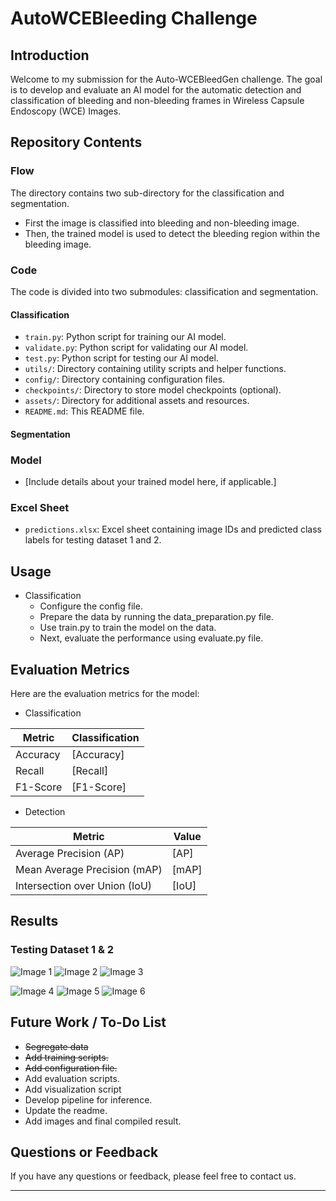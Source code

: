 # AutoWCEBleeding Challenge

## Introduction

Welcome to my submission for the Auto-WCEBleedGen challenge. The goal is to develop and evaluate an AI model for the automatic detection and classification of bleeding and non-bleeding frames in Wireless Capsule Endoscopy (WCE) Images.


## Repository Contents

### Flow
The directory contains two sub-directory for the classification and segmentation.
- First the image is classified into bleeding and non-bleeding image. 
- Then, the trained model is used to detect the bleeding region within the bleeding image.

### Code
The code is divided into two submodules: classification and segmentation.
#### Classification
- `train.py`: Python script for training our AI model.
- `validate.py`: Python script for validating our AI model.
- `test.py`: Python script for testing our AI model.
- `utils/`: Directory containing utility scripts and helper functions.
- `config/`: Directory containing configuration files.
- `checkpoints/`: Directory to store model checkpoints (optional).
- `assets/`: Directory for additional assets and resources.
- `README.md`: This README file.
#### Segmentation

### Model

- [Include details about your trained model here, if applicable.]

### Excel Sheet

- `predictions.xlsx`: Excel sheet containing image IDs and predicted class labels for testing dataset 1 and 2.

## Usage

- Classification
  - Configure the config file. 
  - Prepare the data by running the data_preparation.py file.
  - Use train.py to train the model on the data. 
  - Next, evaluate the performance using evaluate.py file.

## Evaluation Metrics

Here are the evaluation metrics for the model:

- Classification

| Metric                 | Classification |
|------------------------|----------------|
| Accuracy               | [Accuracy]     |
| Recall                 | [Recall]       |
| F1-Score               | [F1-Score]     |

- Detection 

| Metric                      | Value |
|-----------------------------|-------|
| Average Precision (AP)      | [AP]  |
| Mean Average Precision (mAP)| [mAP] |
| Intersection over Union (IoU)| [IoU] |
## Results



### Testing Dataset 1 & 2

![Image 1](assets/testing_image_1.png)
![Image 2](assets/testing_image_2.png)
![Image 3](assets/testing_image_3.png)


![Image 4](assets/testing_image_4.png)
![Image 5](assets/testing_image_5.png)
![Image 6](assets/testing_image_6.png)


## Future Work / To-Do List

- ~~Segregate data~~
- ~~Add training scripts.~~
- ~~Add configuration file.~~
- Add evaluation scripts. 
- Add visualization script
- Develop pipeline for inference. 
- Update the readme.
- Add images and final compiled result.

## Questions or Feedback

If you have any questions or feedback, please feel free to contact us.

---
